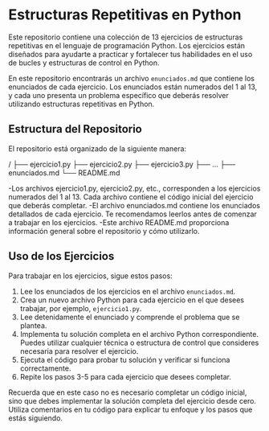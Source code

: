 # Estructuras Repetitivas en Python

Este repositorio contiene una colección de 13 ejercicios de estructuras repetitivas en el lenguaje de programación Python. Los ejercicios están diseñados para ayudarte a practicar y fortalecer tus habilidades en el uso de bucles y estructuras de control en Python.

En este repositorio encontrarás un archivo `enunciados.md` que contiene los enunciados de cada ejercicio. Los enunciados están numerados del 1 al 13, y cada uno presenta un problema específico que deberás resolver utilizando estructuras repetitivas en Python.

## Estructura del Repositorio

El repositorio está organizado de la siguiente manera:


/
├── ejercicio1.py
├── ejercicio2.py
├── ejercicio3.py
├── ...
├── enunciados.md
└── README.md


-Los archivos ejercicio1.py, ejercicio2.py, etc., corresponden a los ejercicios numerados del 1 al 13. Cada archivo contiene el código inicial del ejercicio que deberás completar.
-El archivo enunciados.md contiene los enunciados detallados de cada ejercicio. Te recomendamos leerlos antes de comenzar a trabajar en los ejercicios.
-Este archivo README.md proporciona información general sobre el repositorio y cómo utilizarlo.

## Uso de los Ejercicios

Para trabajar en los ejercicios, sigue estos pasos:

1. Lee los enunciados de los ejercicios en el archivo `enunciados.md`.
2. Crea un nuevo archivo Python para cada ejercicio en el que desees trabajar, por ejemplo, `ejercicio1.py`.
3. Lee detenidamente el enunciado y comprende el problema que se plantea.
4. Implementa tu solución completa en el archivo Python correspondiente. Puedes utilizar cualquier técnica o estructura de control que consideres necesaria para resolver el ejercicio.
5. Ejecuta el código para probar tu solución y verificar si funciona correctamente.
6. Repite los pasos 3-5 para cada ejercicio que desees completar.

Recuerda que en este caso no es necesario completar un código inicial, sino que debes implementar la solución completa del ejercicio desde cero. Utiliza comentarios en tu código para explicar tu enfoque y los pasos que estás siguiendo.

